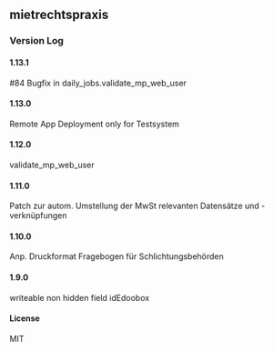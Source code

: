 ## mietrechtspraxis

### Version Log
#### 1.13.1
#84 Bugfix in daily_jobs.validate_mp_web_user
#### 1.13.0
Remote App Deployment only for Testsystem
#### 1.12.0
validate_mp_web_user
#### 1.11.0
Patch zur autom. Umstellung der MwSt relevanten Datensätze und -verknüpfungen
#### 1.10.0
Anp. Druckformat Fragebogen für Schlichtungsbehörden
#### 1.9.0
writeable non hidden field idEdoobox

#### License

MIT

